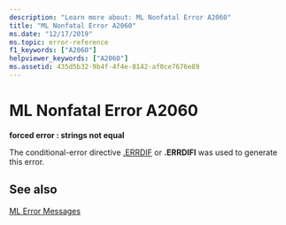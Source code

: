```yaml
---
description: "Learn more about: ML Nonfatal Error A2060"
title: "ML Nonfatal Error A2060"
ms.date: "12/17/2019"
ms.topic: error-reference
f1_keywords: ["A2060"]
helpviewer_keywords: ["A2060"]
ms.assetid: 435d5b32-9b4f-4f4e-8142-af0ce7676e89
---
```

# ML Nonfatal Error A2060

**forced error : strings not equal**

The conditional-error directive [.ERRDIF](dot-errdif.md) or **.ERRDIFI** was used to generate this error.

## See also

[ML Error Messages](ml-error-messages.md)
